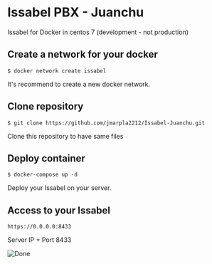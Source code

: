 <h1> Issabel PBX - Juanchu</h1>

Issabel for Docker in centos 7  (development - not production)

<h2>Create a network for your docker</h2>

<pre><code>$ docker network create issabel
</code></pre>
It's recommend to create a new docker network.



<h2>Clone repository</h2>

<pre><code>$ git clone https://github.com/jmarpla2212/Issabel-Juanchu.git
</code></pre>
Clone this repository to have same files



<h2>Deploy container</h2>

<pre><code>$ docker-compose up -d
</code></pre>
Deploy your Issabel on your server.


<h2>Access to your Issabel</h2>

<pre><code>https://0.0.0.0:8433
</code></pre>
Server IP + Port 8433

![Done](https://i.imgur.com/1lZEjNf.png)
